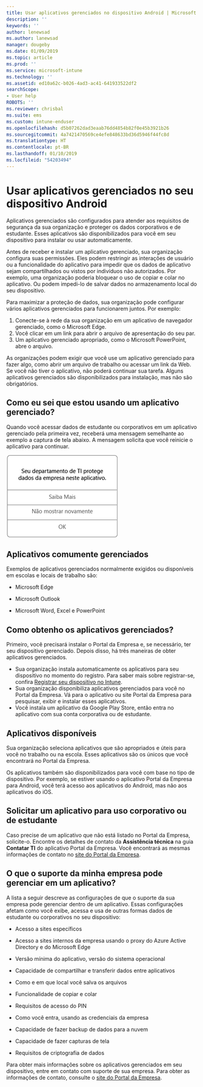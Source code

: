 ```yaml
---
title: Usar aplicativos gerenciados no dispositivo Android | Microsoft Docs
description: ''
keywords: ''
author: lenewsad
ms.author: lanewsad
manager: dougeby
ms.date: 01/09/2019
ms.topic: article
ms.prod: ''
ms.service: microsoft-intune
ms.technology: ''
ms.assetid: ed10a62c-b026-4ad3-ac41-641933522df2
searchScope:
- User help
ROBOTS: ''
ms.reviewer: chrisbal
ms.suite: ems
ms.custom: intune-enduser
ms.openlocfilehash: d5b07262dad3eaab76dd4854b82f0e45b3921b26
ms.sourcegitcommit: 4a7421470569ce4efe848633bd36d5946f44fc8d
ms.translationtype: HT
ms.contentlocale: pt-BR
ms.lasthandoff: 01/10/2019
ms.locfileid: "54203494"
---
```

# <a name="use-managed-apps-on-your-android-device"></a>Usar aplicativos gerenciados no seu dispositivo Android
Aplicativos gerenciados são configurados para atender aos requisitos de segurança da sua organização e proteger os dados corporativos e de estudante. Esses aplicativos são disponibilizados para você em seu dispositivo para instalar ou usar automaticamente. 

Antes de receber e instalar um aplicativo gerenciado, sua organização configura suas permissões. Eles podem restringir as interações de usuário ou a funcionalidade do aplicativo para impedir que os dados de aplicativo sejam compartilhados ou vistos por indivíduos não autorizados. Por exemplo, uma organização poderia bloquear o uso de copiar e colar no aplicativo. Ou podem impedi-lo de salvar dados no armazenamento local do seu dispositivo.

Para maximizar a proteção de dados, sua organização pode configurar vários aplicativos gerenciados para funcionarem juntos. Por exemplo:
1. Conecte-se à rede da sua organização em um aplicativo de navegador gerenciado, como o Microsoft Edge.
2. Você clicar em um link para abrir o arquivo de apresentação do seu par.
3. Um aplicativo gerenciado apropriado, como o Microsoft PowerPoint, abre o arquivo.

As organizações podem exigir que você use um aplicativo gerenciado para fazer algo, como abrir um arquivo de trabalho ou acessar um link da Web. Se você não tiver o aplicativo, não poderá continuar sua tarefa. Alguns aplicativos gerenciados são disponibilizados para instalação, mas não são obrigatórios.

## <a name="how-do-i-know-im-using-a-managed-app"></a>Como eu sei que estou usando um aplicativo gerenciado?
Quando você acessar dados de estudante ou corporativos em um aplicativo gerenciado pela primeira vez, receberá uma mensagem semelhante ao exemplo a captura de tela abaixo. A mensagem solicita que você reinicie o aplicativo para continuar.

![Captura de tela da mensagem que aparece quando um usuário abre um aplicativo gerenciado no dispositivo. A mensagem diz: "Sua organização não está protegendo seus dados neste aplicativo. Você precisa reiniciar o aplicativo para continuar", seguido por um botão OK.](./media/managed-apps-message.png)

## <a name="commonly-managed-apps"></a>Aplicativos comumente gerenciados  
Exemplos de aplicativos gerenciados normalmente exigidos ou disponíveis em escolas e locais de trabalho são:

-   Microsoft Edge

-   Microsoft Outlook

-   Microsoft Word, Excel e PowerPoint

## <a name="how-do-i-get-managed-apps"></a>Como obtenho os aplicativos gerenciados?
Primeiro, você precisará instalar o Portal da Empresa e, se necessário, ter seu dispositivo gerenciado. Depois disso, há três maneiras de obter aplicativos gerenciados.
* Sua organização instala automaticamente os aplicativos para seu dispositivo no momento do registro. Para saber mais sobre registrar-se, confira [Registrar seu dispositivo no Intune](enroll-your-device-in-Intune-android.md).
* Sua organização disponibiliza aplicativos gerenciados para você no Portal da Empresa. Vá para o aplicativo ou site Portal da Empresa para pesquisar, exibir e instalar esses aplicativos. 
* Você instala um aplicativo da Google Play Store, então entra no aplicativo com sua conta corporativa ou de estudante.  

 ## <a name="available-apps"></a>Aplicativos disponíveis   
 Sua organização seleciona aplicativos que são apropriados e úteis para você no trabalho ou na escola. Esses aplicativos são os únicos que você encontrará no Portal da Empresa.   

 Os aplicativos também são disponibilizados para você com base no tipo de dispositivo. Por exemplo, se estiver usando o aplicativo Portal da Empresa para Android, você terá acesso aos aplicativos do Android, mas não aos aplicativos do iOS.   

 ## <a name="request-an-app-for-work-or-school"></a>Solicitar um aplicativo para uso corporativo ou de estudante   
 Caso precise de um aplicativo que não está listado no Portal da Empresa, solicite-o. Encontre os detalhes de contato da **Assistência técnica** na guia **Contatar TI** do aplicativo Portal da Empresa. Você encontrará as mesmas informações de contato no [site do Portal da Empresa](https://go.microsoft.com/fwlink/?linkid=2010980).   

## <a name="what-can-my-company-support-manage-in-an-app"></a>O que o suporte da minha empresa pode gerenciar em um aplicativo?  
A lista a seguir descreve as configurações de que o suporte da sua empresa pode gerenciar dentro de um aplicativo. Essas configurações afetam como você exibe, acessa e usa de outras formas dados de estudante ou corporativos no seu dispositivo:

* Acesso a sites específicos  

* Acesso a sites internos da empresa usando o proxy do Azure Active Directory e do Microsoft Edge  

* Versão mínima do aplicativo, versão do sistema operacional

* Capacidade de compartilhar e transferir dados entre aplicativos  

* Como e em que local você salva os arquivos  

* Funcionalidade de copiar e colar  

* Requisitos de acesso do PIN  

* Como você entra, usando as credenciais da empresa  

* Capacidade de fazer backup de dados para a nuvem  

* Capacidade de fazer capturas de tela  

* Requisitos de criptografia de dados  

Para obter mais informações sobre os aplicativos gerenciados em seu dispositivo, entre em contato com suporte de sua empresa. Para obter as informações de contato, consulte o [site do Portal da Empresa](https://go.microsoft.com/fwlink/?linkid=2010980).
